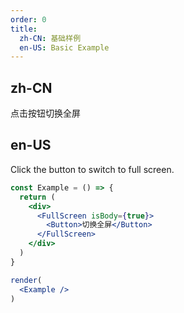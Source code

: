 ```yaml
---
order: 0
title: 
  zh-CN: 基础样例
  en-US: Basic Example
---
```


## zh-CN

点击按钮切换全屏

## en-US

Click the button to switch to full screen.

```jsx
const Example = () => {
  return (
    <div>
      <FullScreen isBody={true}>
        <Button>切换全屏</Button>  
      </FullScreen>
    </div> 
  )
}

render(
  <Example />
)
```
